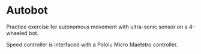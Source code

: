 Autobot
=======

Practice exercise for autonomous movement with ultra-sonic sensor on a 4-wheeled bot.

Speed controller is interfaced with a Pololu Micro Maetstro controller.
